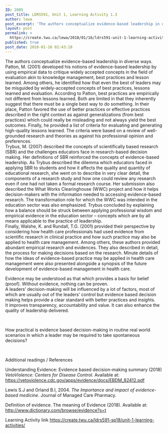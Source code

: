 ```yaml
---
ID: 2805
post_title: LDRS591, Unit 1, Learning Activity 1.3
author: lewa
post_excerpt: 'The authors conceptualize evidence-based leadership in diverse ways. Patton, M. (2001) developed his notions of evidence-based leadership by using empirical data to critique widely accepted concepts in the field of evaluation akin to knowledge management, best practices and lesson learned. Among others, he identified how that even the best of leaders may be misguided by [&hellip;]'
layout: post
permalink: >
  https://create.twu.ca/lewa/2018/01/16/ldrs591-unit-1-learning-activity-1-3/
published: true
post_date: 2018-01-16 02:43:18
---
```

The authors conceptualize evidence-based leadership in diverse ways. Patton, M. (2001) developed his notions of evidence-based leadership by using empirical data to critique widely accepted concepts in the field of evaluation akin to knowledge management, best practices and lesson learned. Among others, he identified how that even the best of leaders may be misguided by widely-accepted concepts of best practices, lessons learned and evaluation. According to Patton, best practices are empirically not different from lessons learned. Both are limited in that they inherently suggest that there must be a single best way to do something. In their place, Patton favored the use of better practices or effective practices described in the right context as against generalizations (from best practices) which could really be misleading and not always yield the best outcomes. Finally, he provided a list of criteria for evaluating and generating high-quality lessons learned. The criteria were based on a review of well-grounded research and theories as against his professional opinion and preferences.<br />
Trybus, M. (2007) described the concepts of scientifically based research (SBR) and the challenges educators face in research-based decision making. Her definitions of SBR reinforced the concepts of evidence-based leadership. As Trybus described the dilemma which educators faced in applying SBR to students and how it affects the quality and quantity of educational research, she went on to describe in very clear detail, the components of a research study and how one could review any research even if one had not taken a formal research course. Her submission also described the What Works Clearinghouse (WWC) project and how it helps decision-makers with the information needed to accessing evidence-based research. The transformation role for which the WWC was intended in the education sector was also emphasized. Trybus concluded by explaining how a balance should be struck between applying professional wisdom and empirical evidence in the education sector – concepts which are by all means applicable to the practice of leadership.<br />
Finally, Walshe, K. and Rundall, T.G. (2001) provided their perspective by considering how health care professionals had used evidence from scientific research in clinical practice and how such practice may also be applied to health care management. Among others, these authors provided abundant empirical research and evidences. They also described in detail, the process for making decisions based on the research. Minute details of how the ideas of evidence-based practice may be applied in health care management were also presented alongside a synopsis of the future development of evidence-based management in health care.

Evidence may be understood as that which provides a basis for belief (proof). Without evidence, nothing can be proven.<br />
A leaders’ decision-making will be influenced by a lot of factors, most of which are usually out of the leaders’ control but evidence based decision making helps provide a clear standard with better practices and insights.<br />
It improves transparency, accountability and value. It can also enhance the quality of leadership delivered.

&nbsp;

How practical is evidence based decision-making in routine real world scenarios in which a leader may be required to take spontaneous decisions?

&nbsp;

Additional readings / References

Understanding Evidence: Evidence based decision-making summary (2018) <em>VetoViolence: Centers for Disease Control. </em>Available at: <a href="https://vetoviolence.cdc.gov/apps/evidence/docs/EBDM_82412.pdf">https://vetoviolence.cdc.gov/apps/evidence/docs/EBDM_82412.pdf</a>

Lewis S.J and Orland B.I, 2004. <em>The Importance and impact of evidence-based medicine</em>. Journal of Managed Care Pharmacy.

Definition of evidence. The meaning of Evidence (2018). Available at: <a href="http://www.dictionary.com/browse/evidence?s=t">http://www.dictionary.com/browse/evidence?s=t</a>

Learning Activity link https://create.twu.ca/ldrs591-sp18/unit-1-learning-activities/

&nbsp;